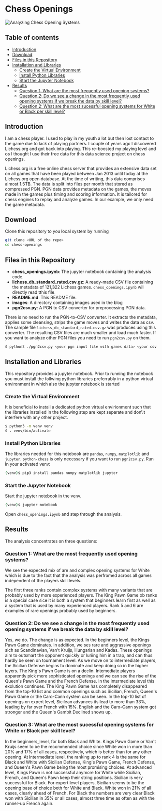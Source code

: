 # Chess Openings

![Analyzing Chess Opening Systems](Analyzing_Chess_Opening_Systems.jpg)

## Table of contents

- [Introduction](#Introduction)
- [Download](#Download)
- [Files in this Repository](#Files-in-this-Repository)
- [Installation and Libraries](#Installation-and-Libraries)
  - [Create the Virtual Environment](#Create-the-Virtual-Environment)
  - [Install Python Libraries](#Install-Python-Libraries)
  - [Start the Jupyter Notebook](#Start-the-Jupyter-Notebook)
- [Results](#Results)
  - [Question 1: What are the most frequently used opening systems?](#question-1-what-are-the-most-frequently-used-opening-systems)
  - [Question 2: Do we see a change in the most frequently used opening systems if we break the data by skill level?](#question-2-do-we-see-a-change-in-the-most-frequently-used-opening-systems-if-we-break-the-data-by-skill-level)
  - [Question 2: What are the most sucessful opening systems for White or Black per skill level?](#what-are-the-most-sucessful-opening-systems-for-white-or-black-per-skill-level)


## Introduction

I am a chess player. I used to play in my youth a lot but then lost
contact to the game due to lack of playing partners. I couple of
years ago I discovered Lichess.org and got back into playing. This
re-boosted my playing level and os I thought I use their free data
for this data science project on chess openings.

Lichess.org is a free online chess server that provides an extensive
data set on all games that have been played between Jan 2013 until
today at the Lichess.org open database. At the time of writing, this
data comprises almost 1.5TB. The data is split into files per month
that stored as compressed PGN. PGN data provides metadata on the games,
the moves made in the games plus timing and scoring information. It
is tailored for chess engines to replay and analyze games.
In our example, we only need the game metadata.

## Download

Clone this repository to you local system by running

``` bash
git clone <URL of the repo>
cd chess-openings
```

## Files in this Repository

- **chess_openings.ipynb**: The jupyter notebook containing the
  analysis code.
- **lichess_db_standard_rated.csv.gz**: A ready-made CSV file
  containing the metadata of 121,322 Lichess games.
  `chess_openings.ipynb` will directly read tthis file.
- **README.md**: This README file.
- **images**: A directory containing images used in the blog
- **pgn2csv.py**: A PGN to CSV converter for preprocessing PGN data. 

There is no need to run the PGN-to-CSV converter. It extracts the
metadata, applies some cleansing, strips the game moves and writes
the data as csv. The sample file `lichess_db_standard_rated.csv.gz`
was produces using this converter. The resulting CSV files are much
smaller and load much faster. If you want to analyze other PGN files
you need to run `pgn2csv.py` on them. 

``` bash
$ python3 ./pgn2csv.py <your pgn input file with games data> <your csv output file>
```

## Installation and Libraries

This repository provides a jupyter notebook. Prior to running the
notebook you must install the follwing python libraries preferrably
in a python virtual environment in which also the jupyter notebook is
started

### Create the Virtual Environment

It is beneficial to install a dedicated python virtual envirionment
such that the libraries installed in the following step are kept separate
and don\\'t interfere with any other project.

``` bash
$ python3 -m venv venv
$ . venv/bin/activate
```

### Install Python Libraries

The libraries needed for this notebook are `pandas`, `numpy`, `matplotlib`
and `jupyter`. `python-chess` is only necessary if you want to run
`pgn2csv.py`. Run in your activated venv:

``` bash
(venv)$ pip3 install pandas numpy matplotlib jupyter
```

### Start the Jupyter Notebook

Start the jupyter notebook in the venv.

``` bash
(venv)$ jupyter notebook
```

Open `chess_openings.ipynb` and step through the analysis.

## Results

The analysis concentrates on three questions:

### Question 1: What are the most frequently used opening systems?

We see the expected mix of are and complex opening systems for White which is due to the fact that the analysis was perfromed across all games independent of the players skill levels.  

The first three ranks contain complex systems with many variants that are probably used by more experienced players.
The King Pawn Game ob ranks is a special case sice it is both a system that beginners learn first as well as a system that is used by many experienced players. Rank 5 and 6 are examples of rare openings probably used by beginners.

### Question 2: Do we see a change in the most frequently used opening systems if we break the data by skill level?

Yes, we do. The change is as expected. In the beginners level, the Kings Pawn Game dominates. In addition, we ses rare and aggrassive openings sich as Scandinavian, Van't Kruijs, Hungarian and Kadas. These openings aim to outsmart the opponent quickly or luriing him in a trap, and can thus hardly be seen on tournament level. As we move on to intermediate players, the Sicilian Defense begins to dominate and keep doing so in the higher layers. The King's Pawn Game is on a declin. Intemediate players apparently pick more sophisticated openings and we can see the rise of the Queen's Pawn Game and the French Defense. In the intermediate level this exolution continues. The King Pawn Game has completely disappeared from the top-10 list and common openings such as Sicilian, French, Queen's Pawn Game or the Caro-Cann system can be seen. In the top-10 list of openings on expert level, Sicilean advances its lead to more than 33%, leading by far over French with 15%. English and the Caro-Cann system got stronger and the Queen's Gambit Declined shows up.  

### Question 3: What are the most sucessful opening systems for White or Black per skill level?

In the beginners_level, for both Black and White. Kings Pawn Game or Van't Kruijs seem to be the recommended choice since White won in more than 20% and 17% of all cases, respectively, which is better than for any other opening. At Intermediate level, the ranking up to rank 4 is the same for Black and White with Sicilian Defense, King's Pawn Game,
French Defense, and Queen's Pawn Game being the most promising choices. At advanced level, Kings Pawn is not successful anymore for White while Sicilian, French, and Queen's Pawn keep their string positions. Sicilian is very successful for Black. For expert level players, Sicilian seems to be the opening base of choice both for White and Black. White won in 21% of all cases, clearly ahead of French. For Black the numbers are very clear Black won with Sicilian in 35% or all cases, almost three time as often as with the runner-up French again. 

	 



